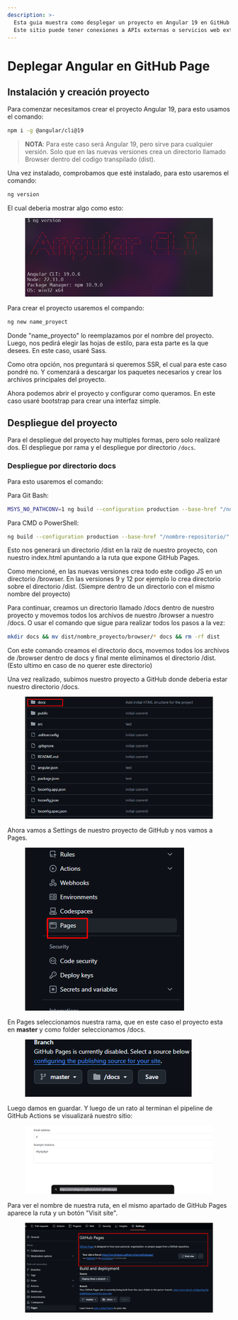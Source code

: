 ```yaml
---
description: >-
  Esta guia muestra como desplegar un proyecto en Angular 19 en GitHub Page.
  Este sitio puede tener conexiones a APIs externas o servicios web externos.
---
```


# Deplegar Angular en GitHub Page

## Instalación y creación proyecto

Para comenzar necesitamos crear el proyecto Angular 19, para esto usamos el comando:

```bash
npm i -g @angular/cli@19
```

> **NOTA**: Para este caso será Angular 19, pero sirve para cualquier versión. Solo que en las nuevas versiones crea un directorio llamado Browser dentro del codigo transpilado (dist).

Una vez instalado, comprobamos que esté instalado, para esto usaremos el comando:

```bash
ng version
```

El cual deberia mostrar algo como esto:

<figure><img src="../.gitbook/assets/image.png" alt=""><figcaption></figcaption></figure>

Para crear el proyecto usaremos el compando:

```bash
ng new name_proyect
```

Donde "name\_proyecto" lo reemplazamos por el nombre del proyecto. Luego, nos pedirá elegir las hojas de estilo, para esta parte es la que desees. En este caso, usaré Sass.

Como otra opción, nos preguntará si queremos SSR, el cual para este caso pondré no. Y comenzará a descargar los paquetes necesarios y crear los archivos principales del proyecto.

Ahora podemos abrir el proyecto y configurar como queramos. En este caso usaré bootstrap para crear una interfaz simple.

## Despliegue del proyecto

Para el despliegue del proyecto hay multiples formas, pero solo realizaré dos. El despliegue por rama y el despliegue por directorio `/docs`.&#x20;

### Despliegue por directorio docs

Para esto usaremos el comando:

Para Git Bash:

```bash
MSYS_NO_PATHCONV=1 ng build --configuration production --base-href "/nombre-repositorio/"
```

Para CMD o PowerShell:

```bash
ng build --configuration production --base-href "/nombre-repositorio/"
```

Esto nos generará un directorio /dist en la raiz de nuestro proyecto, con nuestro index.html apuntando a la ruta que expone GitHub Pages.&#x20;

Como mencioné, en las nuevas versiones crea todo este codigo JS en un directorio /browser. En las versiones 9 y 12 por ejemplo lo crea directorio sobre el directorio /dist. (Siempre dentro de un directorio con el mismo nombre del proyecto)

Para continuar, creamos un directorio llamado /docs dentro de nuestro proyecto y movemos todos los archivos de nuestro /browser a nuestro /docs. O usar el comando que sigue para realizar todos los pasos a la vez:

```bash
mkdir docs && mv dist/nombre_proyecto/browser/* docs && rm -rf dist
```

&#x20;Con este comando creamos el directorio docs, movemos todos los archivos de /browser dentro de docs y final mente eliminamos el directorio /dist. (Esto ultimo en caso de no querer este directorio)

Una vez realizado, subimos nuestro proyecto a GitHub donde deberia estar nuestro directorio /docs.

<figure><img src="../.gitbook/assets/image (1).png" alt=""><figcaption></figcaption></figure>

Ahora vamos a Settings de nuestro proyecto de GitHub y nos vamos a Pages.

<figure><img src="../.gitbook/assets/image (2).png" alt=""><figcaption></figcaption></figure>

En Pages seleccionamos nuestra rama, que en este caso el proyecto esta en **master**  y como folder seleccionamos /docs.

<figure><img src="../.gitbook/assets/image (3).png" alt=""><figcaption></figcaption></figure>

Luego damos en guardar. Y luego de un rato al terminan el pipeline de GitHub Actions se visualizará nuestro sitio:

<figure><img src="../.gitbook/assets/image (4).png" alt=""><figcaption></figcaption></figure>

Para ver el nombre de nuestra ruta, en el mismo apartado de GitHub Pages aparece la ruta y un botón "Visit site".

<figure><img src="../.gitbook/assets/image (5).png" alt=""><figcaption></figcaption></figure>






